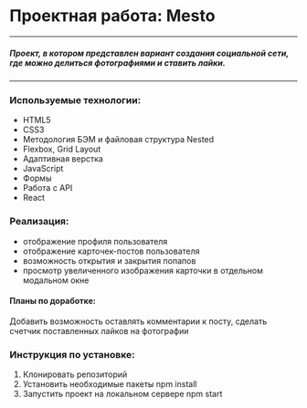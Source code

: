 # Проектная работа: Mesto
---------------------------
##### Проект, в котором представлен вариант создания социальной сети, где можно делиться фотографиями и ставить лайки.
---------------------------

### Используемые технологии:
* HTML5
* CSS3
* Методология БЭМ и файловая структура Nested
* Flexbox, Grid Layout
* Адаптивная верстка
* JavaScript
* Формы
* Работа с API
* React

### Реализация:
* отображение профиля пользователя
* отображение карточек-постов пользователя
* возможность открытия и закрытия попапов
* просмотр увеличенного изображения карточки в отдельном модальном окне

#### Планы по доработке:
Добавить возможность оставлять комментарии к посту, сделать счетчик поставленных лайков на фотографии

### Инструкция по установке:
1. Клонировать репозиторий
2. Установить необходимые пакеты npm install
3. Запустить проект на локальном сервере npm start
